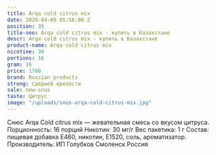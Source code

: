 ```yaml
---
title: Arqa cold citrus mix
date: 2020-04-09 05:56:00 Z
position: 35
title-seo: Arqa cold citrus mix - купить в Казахстане
descr: Arqa cold citrus mix - купить в Казахстане
product-name: Arqa cold citrus mix
nicotine: 30
portions: 16
gram: 16
price: 1700
brand: Russian products
strong: Средней крепости
sale: new-snus
taste: Цитрус
image: "/uploads/snus-arqa-cold-citrus-mix.jpg"
---
```


Снюс Arqa Cold citrus mix — жевательная смесь со вкусом цитруса. Порционность: 16 порций Никотин: 30 мг/г Вес пакетика: 1 г Состав: пищевая добавка E460, никотин, E1520, соль, ароматизатор. Производитель: ИП Голубков Смоленск Россия